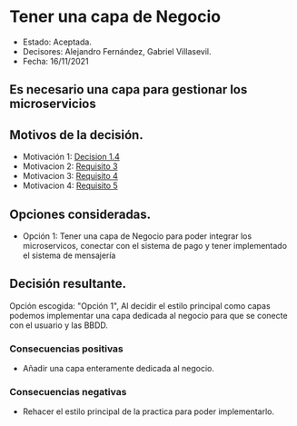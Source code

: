 # Tener una capa de Negocio

* Estado: Aceptada.
* Decisores: Alejandro Fernández, Gabriel Villasevil.
* Fecha: 16/11/2021

## Es necesario una capa para gestionar los microservicios

## Motivos de la decisión.

* Motivación 1: [Decision 1.4](https://github.com/santo2927/DAS-2021-22-/blob/master/Decisión%20de%20diseño%201.4.md)
* Motivacion 2: [Requisito 3](https://github.com/santo2927/DAS-2021-22-/blob/master/Requisitos/R3%20Integrar%20Microservicios.txt)
* Motivacion 3: [Requisito 4](https://github.com/santo2927/DAS-2021-22-/blob/master/Requisitos/R4%20Conectar%20con%20el%20Sistema%20de%20pago.txt)
* Motivacion 4: [Requisito 5](https://github.com/santo2927/DAS-2021-22-/blob/master/Requisitos/R5%20Sistema%20de%20Mensajería.txt)


## Opciones consideradas.

* Opción 1: Tener una capa de Negocio para poder integrar los microservicos, conectar con el sistema de pago y tener implementado el sistema de mensajería

## Decisión resultante.

Opción escogida: "Opción 1", Al decidir el estilo principal como capas podemos implementar una capa dedicada al negocio para que se conecte con el usuario y las BBDD.

### Consecuencias positivas

* Añadir una capa enteramente dedicada al negocio.

### Consecuencias negativas

* Rehacer el estilo principal de la practica para poder implementarlo.
